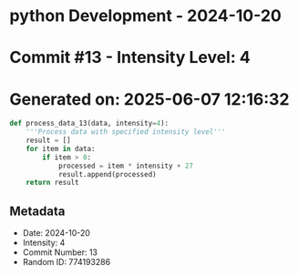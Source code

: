 ﻿# python Development - 2024-10-20
# Commit #13 - Intensity Level: 4
# Generated on: 2025-06-07 12:16:32
```python
def process_data_13(data, intensity=4):
    '''Process data with specified intensity level'''
    result = []
    for item in data:
        if item > 0:
            processed = item * intensity + 27
            result.append(processed)
    return result
```
## Metadata
- Date: 2024-10-20
- Intensity: 4
- Commit Number: 13
- Random ID: 774193286
